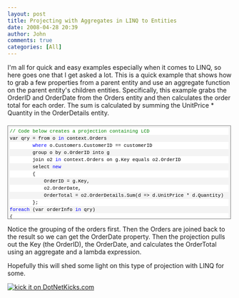 ```yaml
---
layout: post
title: Projecting with Aggregates in LINQ to Entities
date: 2008-04-28 20:39
author: John
comments: true
categories: [All]
---
```

<p>I'm all for quick and easy examples especially when it comes to LINQ, so here goes one that I get asked a lot. This is a quick example that shows how to grab a few properties from a parent entity and use an aggregate function on the parent entity's children entities. Specifically, this example grabs the OrderID and OrderDate from the Orders entity and then calculates the order total for each order. The sum is calculated by summing the UnitPrice * Quantity in the OrderDetails entity.</p> <div style="border-right: gray 1px solid; padding-right: 4px; border-top: gray 1px solid; padding-left: 4px; font-size: 8pt; padding-bottom: 4px; margin: 20px 0px 10px; overflow: auto; border-left: gray 1px solid; width: 97.5%; cursor: text; max-height: 200px; line-height: 12pt; padding-top: 4px; border-bottom: gray 1px solid; font-family: consolas, 'Courier New', courier, monospace; background-color: #f4f4f4"> <div style="padding-right: 0px; padding-left: 0px; font-size: 8pt; padding-bottom: 0px; overflow: visible; width: 100%; color: black; border-top-style: none; line-height: 12pt; padding-top: 0px; font-family: consolas, 'Courier New', courier, monospace; border-right-style: none; border-left-style: none; background-color: #f4f4f4; border-bottom-style: none"><pre style="padding-right: 0px; padding-left: 0px; font-size: 8pt; padding-bottom: 0px; margin: 0em; overflow: visible; width: 100%; color: black; border-top-style: none; line-height: 12pt; padding-top: 0px; font-family: consolas, 'Courier New', courier, monospace; border-right-style: none; border-left-style: none; background-color: white; border-bottom-style: none"><span style="color: #008000">// Code below creates a projection containing LCD</span></pre><pre style="padding-right: 0px; padding-left: 0px; font-size: 8pt; padding-bottom: 0px; margin: 0em; overflow: visible; width: 100%; color: black; border-top-style: none; line-height: 12pt; padding-top: 0px; font-family: consolas, 'Courier New', courier, monospace; border-right-style: none; border-left-style: none; background-color: #f4f4f4; border-bottom-style: none">var qry = from o <span style="color: #0000ff">in</span> context.Orders</pre><pre style="padding-right: 0px; padding-left: 0px; font-size: 8pt; padding-bottom: 0px; margin: 0em; overflow: visible; width: 100%; color: black; border-top-style: none; line-height: 12pt; padding-top: 0px; font-family: consolas, 'Courier New', courier, monospace; border-right-style: none; border-left-style: none; background-color: white; border-bottom-style: none">        <span style="color: #0000ff">where</span> o.Customers.CustomerID == customerID</pre><pre style="padding-right: 0px; padding-left: 0px; font-size: 8pt; padding-bottom: 0px; margin: 0em; overflow: visible; width: 100%; color: black; border-top-style: none; line-height: 12pt; padding-top: 0px; font-family: consolas, 'Courier New', courier, monospace; border-right-style: none; border-left-style: none; background-color: #f4f4f4; border-bottom-style: none">        group o by o.OrderID into g</pre><pre style="padding-right: 0px; padding-left: 0px; font-size: 8pt; padding-bottom: 0px; margin: 0em; overflow: visible; width: 100%; color: black; border-top-style: none; line-height: 12pt; padding-top: 0px; font-family: consolas, 'Courier New', courier, monospace; border-right-style: none; border-left-style: none; background-color: white; border-bottom-style: none">        join o2 <span style="color: #0000ff">in</span> context.Orders on g.Key equals o2.OrderID</pre><pre style="padding-right: 0px; padding-left: 0px; font-size: 8pt; padding-bottom: 0px; margin: 0em; overflow: visible; width: 100%; color: black; border-top-style: none; line-height: 12pt; padding-top: 0px; font-family: consolas, 'Courier New', courier, monospace; border-right-style: none; border-left-style: none; background-color: #f4f4f4; border-bottom-style: none">        select <span style="color: #0000ff">new</span></pre><pre style="padding-right: 0px; padding-left: 0px; font-size: 8pt; padding-bottom: 0px; margin: 0em; overflow: visible; width: 100%; color: black; border-top-style: none; line-height: 12pt; padding-top: 0px; font-family: consolas, 'Courier New', courier, monospace; border-right-style: none; border-left-style: none; background-color: white; border-bottom-style: none">        {</pre><pre style="padding-right: 0px; padding-left: 0px; font-size: 8pt; padding-bottom: 0px; margin: 0em; overflow: visible; width: 100%; color: black; border-top-style: none; line-height: 12pt; padding-top: 0px; font-family: consolas, 'Courier New', courier, monospace; border-right-style: none; border-left-style: none; background-color: #f4f4f4; border-bottom-style: none">            OrderID = g.Key,</pre><pre style="padding-right: 0px; padding-left: 0px; font-size: 8pt; padding-bottom: 0px; margin: 0em; overflow: visible; width: 100%; color: black; border-top-style: none; line-height: 12pt; padding-top: 0px; font-family: consolas, 'Courier New', courier, monospace; border-right-style: none; border-left-style: none; background-color: white; border-bottom-style: none">            o2.OrderDate,</pre><pre style="padding-right: 0px; padding-left: 0px; font-size: 8pt; padding-bottom: 0px; margin: 0em; overflow: visible; width: 100%; color: black; border-top-style: none; line-height: 12pt; padding-top: 0px; font-family: consolas, 'Courier New', courier, monospace; border-right-style: none; border-left-style: none; background-color: #f4f4f4; border-bottom-style: none">            OrderTotal = o2.OrderDetails.Sum(d =&gt; d.UnitPrice * d.Quantity)</pre><pre style="padding-right: 0px; padding-left: 0px; font-size: 8pt; padding-bottom: 0px; margin: 0em; overflow: visible; width: 100%; color: black; border-top-style: none; line-height: 12pt; padding-top: 0px; font-family: consolas, 'Courier New', courier, monospace; border-right-style: none; border-left-style: none; background-color: white; border-bottom-style: none">        };</pre><pre style="padding-right: 0px; padding-left: 0px; font-size: 8pt; padding-bottom: 0px; margin: 0em; overflow: visible; width: 100%; color: black; border-top-style: none; line-height: 12pt; padding-top: 0px; font-family: consolas, 'Courier New', courier, monospace; border-right-style: none; border-left-style: none; background-color: #f4f4f4; border-bottom-style: none"><span style="color: #0000ff">foreach</span> (var orderInfo <span style="color: #0000ff">in</span> qry)</pre><pre style="padding-right: 0px; padding-left: 0px; font-size: 8pt; padding-bottom: 0px; margin: 0em; overflow: visible; width: 100%; color: black; border-top-style: none; line-height: 12pt; padding-top: 0px; font-family: consolas, 'Courier New', courier, monospace; border-right-style: none; border-left-style: none; background-color: white; border-bottom-style: none">{</pre><pre style="padding-right: 0px; padding-left: 0px; font-size: 8pt; padding-bottom: 0px; margin: 0em; overflow: visible; width: 100%; color: black; border-top-style: none; line-height: 12pt; padding-top: 0px; font-family: consolas, 'Courier New', courier, monospace; border-right-style: none; border-left-style: none; background-color: #f4f4f4; border-bottom-style: none">    var msg = <span style="color: #0000ff">string</span>.Format(<span style="color: #006080">"OrderID={0}, OrderDate={1:d}, OrderTotal={2}"</span>,</pre><pre style="padding-right: 0px; padding-left: 0px; font-size: 8pt; padding-bottom: 0px; margin: 0em; overflow: visible; width: 100%; color: black; border-top-style: none; line-height: 12pt; padding-top: 0px; font-family: consolas, 'Courier New', courier, monospace; border-right-style: none; border-left-style: none; background-color: white; border-bottom-style: none">                orderInfo.OrderID, orderInfo.OrderDate, orderInfo.OrderTotal);</pre><pre style="padding-right: 0px; padding-left: 0px; font-size: 8pt; padding-bottom: 0px; margin: 0em; overflow: visible; width: 100%; color: black; border-top-style: none; line-height: 12pt; padding-top: 0px; font-family: consolas, 'Courier New', courier, monospace; border-right-style: none; border-left-style: none; background-color: #f4f4f4; border-bottom-style: none">    Conso
le.WriteLine(msg);</pre><pre style="padding-right: 0px; padding-left: 0px; font-size: 8pt; padding-bottom: 0px; margin: 0em; overflow: visible; width: 100%; color: black; border-top-style: none; line-height: 12pt; padding-top: 0px; font-family: consolas, 'Courier New', courier, monospace; border-right-style: none; border-left-style: none; background-color: white; border-bottom-style: none">}</pre></div></div>
<p>Notice the grouping of the orders first. Then the Orders are joined back to the result so we can get the OrderDate property. Then the projection pulls out the Key (the OrderID), the OrderDate, and calculates the OrderTotal using an aggregate and a lambda expression.</p>
<p>Hopefully this will shed some light on this type of projection with LINQ for some.</p><a href="http://www.dotnetkicks.com/kick/?url=http%3a%2f%2fjohnpapa.net%2fall%2fprojecting-with-aggregates-in-linq-to-entities%2f"><img alt="kick it on DotNetKicks.com" src="http://www.dotnetkicks.com/Services/Images/KickItImageGenerator.ashx?url=http%3a%2f%2fjohnpapa.net%2fall%2fprojecting-with-aggregates-in-linq-to-entities%2f&amp;bgcolor=0080C0&amp;fgcolor=FFFFFF&amp;border=000000&amp;cbgcolor=D4E1ED&amp;cfgcolor=000000" border="0"></a>

